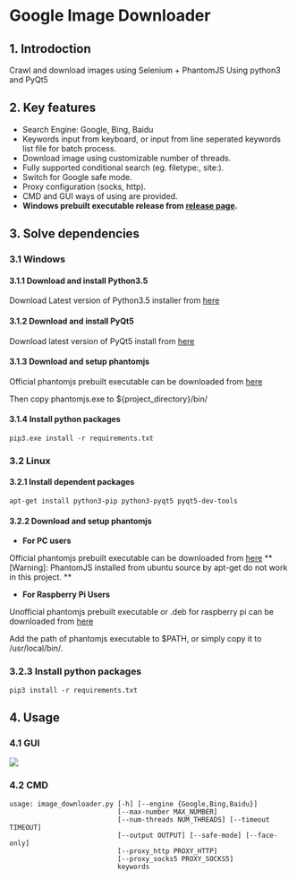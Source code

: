 # Google Image Downloader

## 1. Introdoction

Crawl and download images using Selenium + PhantomJS
Using python3 and PyQt5

## 2. Key features
+ Search Engine: Google, Bing, Baidu
+ Keywords input from keyboard, or input from line seperated keywords list file for batch process.
+ Download image using customizable number of threads.
+ Fully supported conditional search (eg. filetype:, site:).
+ Switch for Google safe mode.
+ Proxy configuration (socks, http).
+ CMD and GUI ways of using are provided.
+ **Windows prebuilt executable release from [release page](https://github.com/sczhengyabin/Google-Image-Downloader/releases).**

## 3. Solve dependencies
### 3.1 Windows
#### 3.1.1 Download and install Python3.5
Download Latest version of Python3.5 installer from [here](https://www.python.org/ftp/python/3.5.3/python-3.5.3.exe)
#### 3.1.2 Download and install PyQt5
Download latest version of PyQt5 install from [here](https://sourceforge.net/projects/pyqt/files/PyQt5/PyQt-5.6/PyQt5-5.6-gpl-Py3.5-Qt5.6.0-x32-2.exe/download)
#### 3.1.3 Download and setup phantomjs
Official phantomjs prebuilt executable can be downloaded from [here](https://bitbucket.org/ariya/phantomjs/downloads)

Then copy phantomjs.exe to ${project_directory}/bin/
#### 3.1.4 Install python packages
```
pip3.exe install -r requirements.txt
```
### 3.2 Linux
#### 3.2.1 Install dependent packages
```
apt-get install python3-pip python3-pyqt5 pyqt5-dev-tools
```
#### 3.2.2 Download and setup phantomjs
+ **For PC users**

Official phantomjs prebuilt executable can be downloaded from [here](https://bitbucket.org/ariya/phantomjs/downloads)
** [Warning]: PhantomJS installed from ubuntu source by apt-get do not work in this project. **
+ **For Raspberry Pi Users**

Unofficial phantomjs prebuilt executable or .deb for raspberry pi can be downloaded from [here](https://github.com/fg2it/phantomjs-on-raspberry/releases)

Add the path of phantomjs executable to $PATH, or simply copy it to /usr/local/bin/.
### 3.2.3 Install python packages
```
pip3 install -r requirements.txt
```
## 4. Usage
### 4.1 GUI
![](http://p1.bqimg.com/567571/2d72755a4d3fc319.png)
### 4.2 CMD
```
usage: image_downloader.py [-h] [--engine {Google,Bing,Baidu}]
                           [--max-number MAX_NUMBER]
                           [--num-threads NUM_THREADS] [--timeout TIMEOUT]
                           [--output OUTPUT] [--safe-mode] [--face-only]
                           [--proxy_http PROXY_HTTP]
                           [--proxy_socks5 PROXY_SOCKS5]
                           keywords
```
